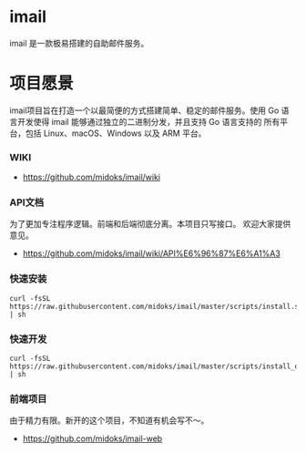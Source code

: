 # imail

imail 是一款极易搭建的自助邮件服务。

# 项目愿景

imail项目旨在打造一个以最简便的方式搭建简单、稳定的邮件服务。使用 Go 语言开发使得 imail 能够通过独立的二进制分发，并且支持 Go 语言支持的 所有平台，包括 Linux、macOS、Windows 以及 ARM 平台。


### WIKI
- https://github.com/midoks/imail/wiki

### API文档

为了更加专注程序逻辑。前端和后端彻底分离。本项目只写接口。
欢迎大家提供意见。

- https://github.com/midoks/imail/wiki/API%E6%96%87%E6%A1%A3


### 快速安装

```
curl -fsSL  https://raw.githubusercontent.com/midoks/imail/master/scripts/install.sh | sh

```

### 快速开发
```
curl -fsSL  https://raw.githubusercontent.com/midoks/imail/master/scripts/install_dev.sh | sh

```

### 前端项目

由于精力有限。新开的这个项目，不知道有机会写不～。

- https://github.com/midoks/imail-web

